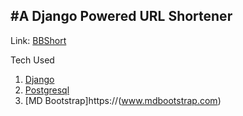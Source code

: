 #A Django Powered URL Shortener
--

Link: [BBShort](http://backbenchertech.com/bbshort)

Tech Used

1. [Django](https://www.djangoproject.com)
2. [Postgresql](https://www.postgresql.org)
3. [MD Bootstrap]https://(www.mdbootstrap.com)

